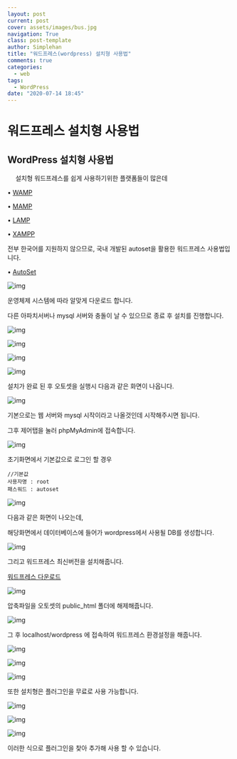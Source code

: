 ```yaml
---
layout: post
current: post
cover: assets/images/bus.jpg
navigation: True
class: post-template
author: Simplehan
title: "워드프레스(wordpress) 설치형 사용법"
comments: true
categories:
  - web
tags:
  - WordPress
date: "2020-07-14 18:45"
---
```


# 워드프레스 설치형 사용법

## WordPress 설치형 사용법
 
설치형 워드프레스를 쉽게 사용하기위한 플랫폼들이 많은데

• [WAMP](http://www.wampserver.com/en/)

• [MAMP](http://www.mamp.info/en/index.html)

• [LAMP](http://bitnami.org/stack/lampstack)

• [XAMPP](http://www.apachefriends.org/en/xampp.html)

전부 한국어를 지원하지 않으므로, 국내 개발된 autoset을 활용한 워드프레스 사용법입니다.

• [AutoSet](http://autoset.net/xe/download_autoset_10_7_2)

![img](\assets\images\wordpress\b1.png)

 
운영체제 시스템에 따라 알맞게 다운로드 합니다.

다른 아파치서버나 mysql 서버와 충돌이 날 수 있으므로 종료 후 설치를 진행합니다. 

![img](\assets\images\wordpress\b2.png)

![img](\assets\images\wordpress\b3.png)

![img](\assets\images\wordpress\b4.png)

![img](\assets\images\wordpress\b5.png)

설치가 완료 된 후 오토셋을 실행시 다음과 같은 화면이 나옵니다. 

![img](\assets\images\wordpress\b6.png)

기본으로는 웹 서버와 mysql 시작이라고 나올것인데 시작해주시면 됩니다.

그후 제어탭을 눌러 phpMyAdmin에 접속합니다. 

![img](\assets\images\wordpress\b7.png)

초기화면에서 기본값으로 로그인 할 경우

```
//기본값
사용자명 : root
패스워드 : autoset 
```

![img](\assets\images\wordpress\b8.png)

다음과 같은 화면이 나오는데,  

해당화면에서 데이터베이스에 들어가 wordpress에서 사용될 DB를 생성합니다.

![img](\assets\images\wordpress\b9.png)

그리고 워드프레스 최신버전을 설치해줍니다.

[워드프레스 다운로드](https://ko.wordpress.org/download/)

![img](\assets\images\wordpress\b10.png)
 
압축파일을 오토셋의 public_html 폴더에 해제해줍니다.

![img](\assets\images\wordpress\b11.png)

그 후 localhost/wordpress 에 접속하여 워드프레스 환경설정을 해줍니다.

![img](\assets\images\wordpress\b12.png)

![img](\assets\images\wordpress\b13.png)

![img](\assets\images\wordpress\b14.png)
 
또한 설치형은 플러그인을 무료로 사용 가능합니다.

![img](\assets\images\wordpress\b15.png)

![img](\assets\images\wordpress\b16.png)

![img](\assets\images\wordpress\b17.png)

이러한 식으로 플러그인을 찾아 추가해 사용 할 수 있습니다.
